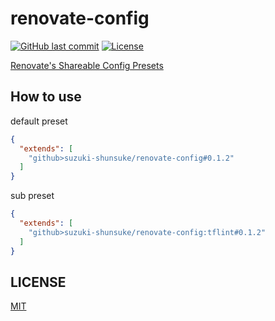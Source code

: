 # renovate-config

[![GitHub last commit](https://img.shields.io/github/last-commit/suzuki-shunsuke/renovate-config.svg)](https://github.com/suzuki-shunsuke/renovate-config)
[![License](http://img.shields.io/badge/license-mit-blue.svg?style=flat-square)](https://raw.githubusercontent.com/suzuki-shunsuke/renovate-config/master/LICENSE)

[Renovate's Shareable Config Presets](https://docs.renovatebot.com/config-presets/)

## How to use

default preset

```json
{
  "extends": [
    "github>suzuki-shunsuke/renovate-config#0.1.2"
  ]
}
```

sub preset

```json
{
  "extends": [
    "github>suzuki-shunsuke/renovate-config:tflint#0.1.2"
  ]
}
```

## LICENSE

[MIT](LICENSE)

